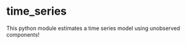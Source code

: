 time_series
===========

This python module estimates a time series model using unobserved components!